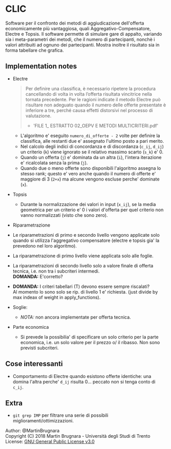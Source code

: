 # CLIC

Software per il confronto dei metodi di aggiudicazione dell'offerta economicamente più vantaggiosa, quali Aggregativo-Compensatore, Electre e Topsis.
Il software permette di simulare gare di appalto, variando sia i meta-parametri dei metodi, che il numero di partecipanti, nonchè i valori attribuiti ad ognuno dei partecipanti.
Mostra inoltre il risultato sia in forma tabellare che grafica.


## Implementation notes
- Electre

  > Per definire una classifica, è necessario ripetere la procedura cancellando di volta in volta l’offerta risultata vincitrice nella tornata precedente.
  > Per le ragioni indicate il metodo Electre può risultare non adeguato quando il numero delle offerte presentate è inferiore a tre, perché causa effetti distorsivi nel processo di valutazione.  
  > - 'FILE 1_ ESTRATTO 02_OEPV E METODI MULTICRITERI.pdf'

  - L'algoritmo e' eseguito `numero_di_offerte - 2` volte per definire la classifica, alle restanti due e' assegnato l'ultimo posto a pari merito.
  - Nel calcolo degli indici di concordanza e di discordanza (`c_ij`, `d_ij`) un criterio (`k`) viene ignorato se il relativo massimo scarto (`s_k`) e' 0.
  - Quando un offerta (`j`) e' dominata da un altra (`i`), l'intera iterazione e' ricalcolata senza la prima (`j`).
  - Quando due o meno offerte sono disponibili l'algoritmo assegna lo stesso rank;
    questo e' vero anche quando il numero di offerte e' maggiore di 3 (`2+x`)
    ma alcune vengono escluse perche' dominate (`x`).

- Topsis
  - Durante la normalizzazione dei valori in input (`x_ij`), se la media geometrica per un criterio e' 0 i valori d'offerta per quel criterio non vanno normalizzati (visto che sono zero).

- Riparametrazione 
<!-- Discuss first and then implement.
  - A tutti i criteri di tipo discrezionale (D), cioe' quelli dove il punteggio viene
    assegnato da una commisione o tramite confronto a coppie, viene applicata la
    funzione "proporzionalita' inversa" per garantire che l'offerta migliore 
    abbia il punteggio di 1.
-->

  - Le riparametrazioni di primo e secondo livello vengono applicate solo
    quando si utilizza l'aggregativo compensatore (electre e topsis gia' la prevedono nel loro algoritmo).

  - La riparametrazione di primo livello viene applicata solo alle foglie.
  - La riparametrazioni di secondo livello solo a valore finale di offerta tecnica,
    i.e. non tra i subcriteri intermedi.  
    __DOMANDA:__ E'corretto?

  - __DOMANDA:__ I criteri tabellari (T) devono essere sempre riscalati?   
    Al momento lo sono solo se rip. di livello 1 e' richiesta.
    (just divide by max indeax of weight in apply_functions).

- Soglie:
    - _NOTA:_ non ancora implementate per offerta tecnica.

- Parte economica
  - Si prevede la possibilia' di specificare un solo criterio per la parte economica,
    i.e. un solo valore per il prezzo o/ il ribasso. Non sono previsti subcriteri.

## Cose interessanti
  - Comportamento di Electre quando esistono offerte identiche: una domina l'altra perche' `d_ij` risulta 0... peccato non si tenga conto di `c_ij`.

## Extra
- `git grep IMP` per filtrare una serie di possibili miglioramenti/ottimizzazioni.

Author: @MartinBrugnara  
Copyright (C) 2018 Martin Brugnara - Università degli Studi di Trento  
License: [GNU General Public License v3.0](LICENSE)

